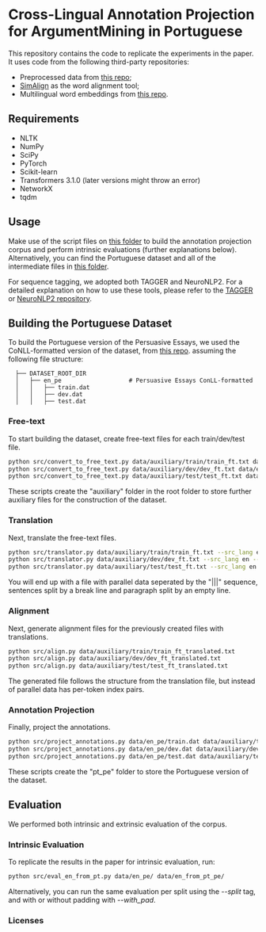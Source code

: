 Cross-Lingual Annotation Projection for ArgumentMining in Portuguese
===============
This repository contains the code to replicate the experiments in the paper.
It uses code from the following third-party repositories:
- Preprocessed data from [this repo](https://github.com/UKPLab/acl2017-neural_end2end_am);
- [SimAlign](https://github.com/cisnlp/simalign) as the word alignment tool;
- Multilingual word embeddings from [this repo](https://github.com/facebookresearch/MUSE).

## Requirements
- NLTK
- NumPy
- SciPy
- PyTorch
- Scikit-learn
- Transformers 3.1.0 (later versions might throw an error)
- NetworkX
- tqdm

## Usage
Make use of the script files on [this folder](https://github.com/AfonsoSalgadoSousa/argumentation_mining_pt/tree/main/scripts) to build the annotation projection corpus and perform intrinsic evaluations (further explanations below). Alternatively, you can find the Portuguese dataset and all of the intermediate files in [this folder](https://github.com/AfonsoSalgadoSousa/argumentation_mining_pt/tree/main/data).

For sequence tagging, we adopted both TAGGER and NeuroNLP2. For a detailed explanation on how to use these tools, please refer to the [TAGGER](https://github.com/achernodub/targer) or [NeuroNLP2 repository](https://github.com/XuezheMax/NeuroNLP2).

## Building the Portuguese Dataset
To build the Portuguese version of the Persuasive Essays, we used the CoNLL-formatted version of the dataset, from [this repo](https://github.com/UKPLab/acl2017-neural_end2end_am). assuming the following file structure:
```angular2
  ├── DATASET_ROOT_DIR
  │   ├── en_pe                   # Persuasive Essays ConLL-formatted
  │   │   ├── train.dat            
  │   │   ├── dev.dat
  │   │   ├── test.dat
```

### Free-text
To start building the dataset, create free-text files for each train/dev/test file.
```bash
python src/convert_to_free_text.py data/auxiliary/train/train_ft.txt data/en_pe/train.dat
python src/convert_to_free_text.py data/auxiliary/dev/dev_ft.txt data/en_pe/dev.dat
python src/convert_to_free_text.py data/auxiliary/test/test_ft.txt data/en_pe/test.dat
```
These scripts create the "auxiliary" folder in the root folder to store further auxiliary files for the construction of the dataset.

### Translation
Next, translate the free-text files.

```bash
python src/translator.py data/auxiliary/train/train_ft.txt --src_lang en --trg_lang pt
python src/translator.py data/auxiliary/dev/dev_ft.txt --src_lang en --trg_lang pt
python src/translator.py data/auxiliary/test/test_ft.txt --src_lang en --trg_lang pt
```
You will end up with a file with parallel data seperated by the "|||" sequence, sentences split by a break line and paragraph split by an empty line.

### Alignment
Next, generate alignment files for the previously created files with translations.
```bash
python src/align.py data/auxiliary/train/train_ft_translated.txt
python src/align.py data/auxiliary/dev/dev_ft_translated.txt
python src/align.py data/auxiliary/test/test_ft_translated.txt
```
The generated file follows the structure from the translation file, but instead of parallel data has per-token index pairs. 

### Annotation Projection
Finally, project the annotations.
```bash
python src/project_annotations.py data/en_pe/train.dat data/auxiliary/train/train_ft_translated.txt data/auxiliary/train/train_ft_translated_alignment.txt --output_dir data/pt_pe
python src/project_annotations.py data/en_pe/dev.dat data/auxiliary/dev/dev_ft_translated.txt data/auxiliary/dev/dev_ft_translated_alignment.txt --output_dir data/pt_pe
python src/project_annotations.py data/en_pe/test.dat data/auxiliary/test/test_ft_translated.txt data/auxiliary/test/test_ft_translated_alignment.txt --output_dir data/pt_pe
```
These scripts create the "pt_pe" folder to store the Portuguese version of the dataset.

## Evaluation
We performed both intrinsic and extrinsic evaluation of the corpus.

### Intrinsic Evaluation
To replicate the results in the paper for intrinsic evaluation, run:
```bash
python src/eval_en_from_pt.py data/en_pe/ data/en_from_pt_pe/
```
Alternatively, you can run the same evaluation per split using the _--split_ tag, and with or without padding with _--with_pad_.

### Licenses
